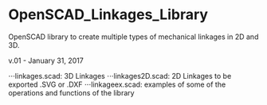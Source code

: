 # OpenSCAD_Linkages_Library
OpenSCAD library to create multiple types of mechanical linkages in 2D and 3D.

v.01 - January 31, 2017

⋅⋅⋅linkages.scad: 3D Linkages
⋅⋅⋅linkages2D.scad: 2D Linkages to be exported .SVG or .DXF
⋅⋅⋅linkageex.scad: examples of some of the operations and functions of the library
